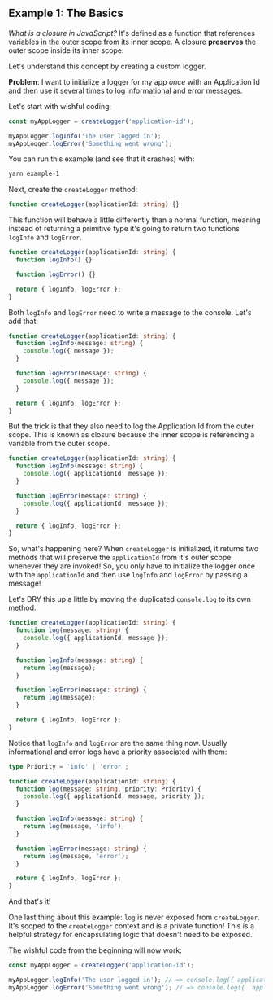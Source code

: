 ## Example 1: The Basics

_What is a closure in JavaScript?_ It's defined as a function that references variables in the outer scope from its inner scope. A closure **preserves** the outer scope inside its inner scope.

Let's understand this concept by creating a custom logger.

**Problem**: I want to initialize a logger for my app _once_ with an Application Id and then use it several times to log informational and error messages.

Let's start with wishful coding:

```ts
const myAppLogger = createLogger('application-id');

myAppLogger.logInfo('The user logged in');
myAppLogger.logError('Something went wrong');
```

You can run this example (and see that it crashes) with:

```bash
yarn example-1
```

Next, create the `createLogger` method:

```ts
function createLogger(applicationId: string) {}
```

This function will behave a little differently than a normal function, meaning instead of returning a primitive type it's going to return two functions `logInfo` and `logError`.

```ts
function createLogger(applicationId: string) {
  function logInfo() {}

  function logError() {}

  return { logInfo, logError };
}
```

Both `logInfo` and `logError` need to write a message to the console. Let's add that:

```ts
function createLogger(applicationId: string) {
  function logInfo(message: string) {
    console.log({ message });
  }

  function logError(message: string) {
    console.log({ message });
  }

  return { logInfo, logError };
}
```

But the trick is that they also need to log the Application Id from the outer scope. This is known as closure because the inner scope is referencing a variable from the outer scope.

```ts
function createLogger(applicationId: string) {
  function logInfo(message: string) {
    console.log({ applicationId, message });
  }

  function logError(message: string) {
    console.log({ applicationId, message });
  }

  return { logInfo, logError };
}
```

So, what's happening here? When `createLogger` is initialized, it returns two methods that will preserve the `applicationId` from it's outer scope whenever they are invoked! So, you only have to initialize the logger once with the `applicationId` and then use `logInfo` and `logError` by passing a message!

Let's DRY this up a little by moving the duplicated `console.log` to its own method.

```ts
function createLogger(applicationId: string) {
  function log(message: string) {
    console.log({ applicationId, message });
  }

  function logInfo(message: string) {
    return log(message);
  }

  function logError(message: string) {
    return log(message);
  }

  return { logInfo, logError };
}
```

Notice that `logInfo` and `logError` are the same thing now. Usually informational and error logs have a priority associated with them:

```ts
type Priority = 'info' | 'error';

function createLogger(applicationId: string) {
  function log(message: string, priority: Priority) {
    console.log({ applicationId, message, priority });
  }

  function logInfo(message: string) {
    return log(message, 'info');
  }

  function logError(message: string) {
    return log(message, 'error');
  }

  return { logInfo, logError };
}
```

And that's it!

One last thing about this example: `log` is never exposed from `createLogger`. It's scoped to the `createLogger` context and is a private function! This is a helpful strategy for encapsulating logic that doesn't need to be exposed.

The wishful code from the beginning will now work:

```ts
const myAppLogger = createLogger('application-id');

myAppLogger.logInfo('The user logged in'); // => console.log({ applicationId: 'application-id', message: 'The user logged in', priority: 'info' });
myAppLogger.logError('Something went wrong'); // => console.log({  applicationId: 'application-id', message: 'Something went wrong', priority: 'error' });
```
